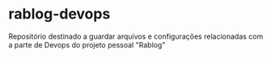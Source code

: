 # rablog-devops
Repositório destinado a guardar arquivos e configurações relacionadas com a parte de Devops do projeto pessoal "Rablog"
